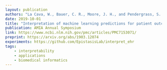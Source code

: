 ```yaml
---
layout: publication
authors: "La Cava, W., Bauer, C. R., Moore, J. H., and Pendergrass, S. A. "
date: 2019-10-01
title: "Interpretation of machine learning predictions for patient outcomes in electronic health records"
publication: AMIA Annual Symposium
link: https://www.ncbi.nlm.nih.gov/pmc/articles/PMC7153071/
preprint: https://arxiv.org/abs/1903.12074
experiments: https://github.com/EpistasisLab/interpret_ehr
tags:
    - interpretability
    - applications
    - biomedical informatics
---
```

